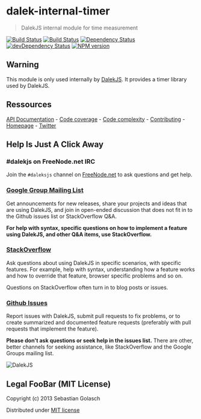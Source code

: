 dalek-internal-timer
=========================

> DalekJS internal module for time measurement

[![Build Status](https://travis-ci.org/dalekjs/dalek-internal-timer.png)](https://travis-ci.org/dalekjs/dalek-internal-timer)
[![Build Status](https://drone.io/github.com/dalekjs/dalek-internal-timer/status.png)](https://drone.io/github.com/dalekjs/dalek-internal-timer/latest)
[![Dependency Status](https://david-dm.org/dalekjs/dalek-internal-timer.png)](https://david-dm.org/dalekjs/dalek-internal-timer)
[![devDependency Status](https://david-dm.org/dalekjs/dalek-internal-timer/dev-status.png)](https://david-dm.org/dalekjs/dalek-internal-timer#info=devDependencies)
[![NPM version](https://badge.fury.io/js/dalek-internal-timer.png)](http://badge.fury.io/js/dalek-internal-timer)

## Warning

This module is only used internally by [DalekJS](//github.com/dalekjs/dalek).
It provides a timer library used by DalekJS.

## Ressources

[API Documentation](http://dalekjs.com/package/dalek-internal-timer/master/api/index.html) -
[Code coverage](http://dalekjs.com/package/dalek-internal-timer/master/coverage/index.html) -
[Code complexity](http://dalekjs.com/package/dalek-internal-timer/master/complexity/index.html) -
[Contributing](https://github.com/dalekjs/dalek-internal-timer/blob/master/CONTRIBUTING.md) -
[Homepage](http://dalekjs.com) -
[Twitter](http://twitter.com/dalekjs)

## Help Is Just A Click Away

### #dalekjs on FreeNode.net IRC

Join the `#daleksjs` channel on [FreeNode.net](http://freenode.net) to ask questions and get help.

### [Google Group Mailing List](https://groups.google.com/forum/#!forum/dalekjs)

Get announcements for new releases, share your projects and ideas that are
using DalekJS, and join in open-ended discussion that does not fit in
to the Github issues list or StackOverflow Q&A.

**For help with syntax, specific questions on how to implement a feature
using DalekJS, and other Q&A items, use StackOverflow.**

### [StackOverflow](http://stackoverflow.com/questions/tagged/dalekjs)

Ask questions about using DalekJS in specific scenarios, with
specific features. For example, help with syntax, understanding how a feature works and
how to override that feature, browser specific problems and so on.

Questions on StackOverflow often turn in to blog posts or issues.

### [Github Issues](//github.com/dalekjs/dalek-internal-timer/issues)

Report issues with DalekJS, submit pull requests to fix problems, or to
create summarized and documented feature requests (preferably with pull
requests that implement the feature).

**Please don't ask questions or seek help in the issues list.** There are
other, better channels for seeking assistance, like StackOverflow and the
Google Groups mailing list.

![DalekJS](https://raw.github.com/dalekjs/dalekjs.com/master/img/logo.jpg)

## Legal FooBar (MIT License)

Copyright (c) 2013 Sebastian Golasch

Distributed under [MIT license](https://github.com/dalekjs/dalek-internal-timer/blob/master/LICENSE-MIT)

